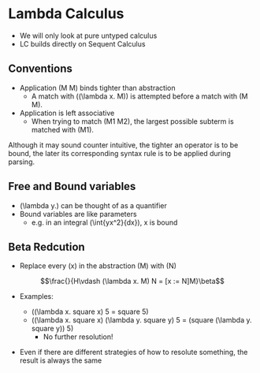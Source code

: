 # Lambda Calculus
- We will only look at pure untyped calculus
- LC builds directly on Sequent Calculus

## Conventions
- Application \(M M\) binds tighter than abstraction
    - A match with (\(\lambda x. M\)) is attempted before a match with \(M M\).
- Application is left associative
    - When trying to match \(M1 M2\), the largest possible subterm is matched with \(M1\).

Although it may sound counter intuitive, the tighter an operator is to be bound, the later its corresponding syntax rule is to be applied during parsing.

## Free and Bound variables
- \(\lambda y.\) can be thought of as a quantifier
- Bound variables are like parameters
    - e.g. in an integral \(\int{yx^2}{dx}\), x is bound

## Beta Redcution
- Replace every \(x\) in the abstraction \(M\) with \(N\) 

$$\frac{}{H\vdash (\lambda x. M) N = [x := N]M}\beta$$

- Examples:
    - \((\lambda x. square x) 5 = square 5\)
    - \((\lambda x. square x) (\lambda y. square y) 5 = (square (\lambda y. square y)) 5\)
        - No further resolution!

- Even if there are different strategies of how to resolute something, the result is always the same
